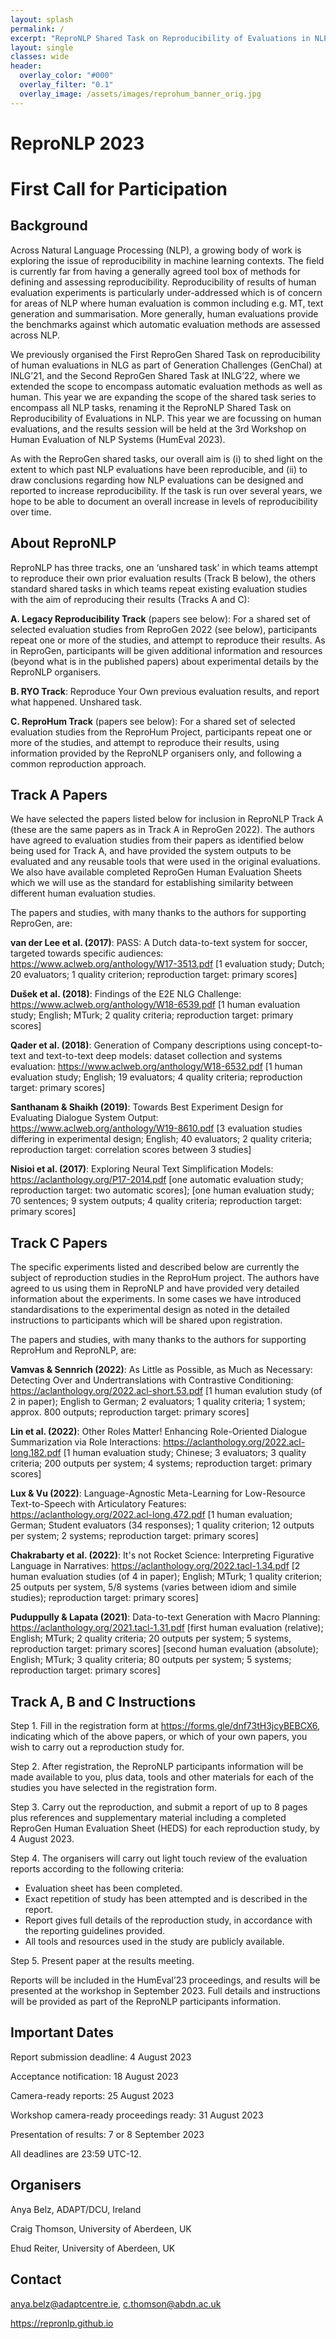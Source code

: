 ```yaml
---
layout: splash
permalink: /
excerpt: "ReproNLP Shared Task on Reproducibility of Evaluations in NLP"
layout: single
classes: wide
header:
  overlay_color: "#000"
  overlay_filter: "0.1"
  overlay_image: /assets/images/reprohum_banner_orig.jpg
---
```


# ReproNLP 2023

# First Call for Participation

## Background

Across Natural Language Processing (NLP), a growing body of work is exploring the issue of reproducibility in machine learning contexts. The field is currently far from having a generally agreed tool box of methods for defining and assessing reproducibility. Reproducibility of results of human evaluation experiments is particularly under-addressed which is of concern for areas of NLP where human evaluation is common including e.g. MT, text generation and summarisation. More generally, human evaluations provide the benchmarks against which automatic evaluation methods are assessed across NLP.

We previously organised the First ReproGen Shared Task on reproducibility of human evaluations in NLG as part of Generation Challenges (GenChal) at INLG’21, and the Second ReproGen Shared Task at INLG’22, where we extended the scope to encompass automatic evaluation methods as well as human. This year we are expanding the scope of the shared task series to encompass all NLP tasks, renaming it the ReproNLP Shared Task on Reproducibility of Evaluations in NLP. This year we are focussing on human evaluations, and the results session will be held at the 3rd Workshop on Human Evaluation of NLP Systems (HumEval 2023). 

As with the ReproGen shared tasks, our overall aim is (i) to shed light on the extent to which past NLP evaluations have been reproducible, and (ii) to draw conclusions regarding how NLP evaluations can be designed and reported to increase reproducibility. If the task is run over several years, we hope to be able to document an overall increase in levels of reproducibility over time.

## About ReproNLP

ReproNLP has three tracks, one an ‘unshared task’ in which teams attempt to reproduce their own prior evaluation results (Track B below), the others standard shared tasks in which teams repeat existing evaluation studies with the aim of reproducing their results (Tracks A and C):

**A. Legacy Reproducibility Track** (papers see below): For a shared set of selected evaluation studies from ReproGen 2022 (see below), participants repeat one or more of the studies, and attempt to reproduce their results. As in ReproGen, participants will be given additional information and resources (beyond what is in the published papers) about experimental details by the ReproNLP organisers.

**B. RYO Track**: Reproduce Your Own previous evaluation results, and report what happened. Unshared task.

**C. ReproHum Track** (papers see below): For a shared set of selected evaluation studies from the ReproHum Project, participants repeat one or more of the studies, and attempt to reproduce their results, using information provided by the ReproNLP organisers only, and following a common reproduction approach.

## Track A Papers

We have selected the papers listed below for inclusion in ReproNLP Track A (these are the same papers as in Track A in ReproGen 2022). The authors have agreed to evaluation studies from their papers as identified below being used for Track A, and have provided the system outputs to be evaluated and any reusable tools that were used in the original evaluations. We also have available completed ReproGen Human Evaluation Sheets which we will use as the standard for establishing similarity between different human evaluation studies.

The papers and studies, with many thanks to the authors for supporting ReproGen, are:

**van der Lee et al. (2017)**: PASS: A Dutch data-to-text system for soccer, targeted towards specific audiences: <https://www.aclweb.org/anthology/W17-3513.pdf> [1 evaluation study; Dutch; 20 evaluators; 1 quality criterion; reproduction target: primary scores]

**Dušek et al. (2018)**: Findings of the E2E NLG Challenge: <https://www.aclweb.org/anthology/W18-6539.pdf> [1 human evaluation study; English; MTurk; 2 quality criteria; reproduction target: primary scores]

**Qader et al. (2018)**: Generation of Company descriptions using concept-to-text and text-to-text deep models: dataset collection and systems evaluation: <https://www.aclweb.org/anthology/W18-6532.pdf> [1 human evaluation study; English; 19 evaluators; 4 quality criteria; reproduction target: primary scores]

**Santhanam & Shaikh (2019)**: Towards Best Experiment Design for Evaluating Dialogue System Output: <https://www.aclweb.org/anthology/W19-8610.pdf> [3 evaluation studies differing in experimental design; English; 40 evaluators; 2 quality criteria; reproduction target: correlation scores between 3 studies]

**Nisioi et al. (2017)**: Exploring Neural Text Simplification Models: <https://aclanthology.org/P17-2014.pdf> [one automatic evaluation study; reproduction target: two automatic scores]; [one human evaluation study; 70 sentences; 9 system outputs; 4 quality criteria; reproduction target: primary scores]

## Track C Papers

The specific experiments listed and described below are currently the subject of reproduction studies in the ReproHum project. The authors have agreed to us using them in ReproNLP and have provided very detailed information about the experiments. In some cases we have introduced standardisations to the experimental design as noted in the detailed instructions to participants which will be shared upon registration. 

The papers and studies, with many thanks to the authors for supporting ReproHum and ReproNLP, are:

**Vamvas & Sennrich (2022)**:  As Little as Possible, as Much as Necessary: Detecting Over and Undertranslations with Contrastive Conditioning:  <https://aclanthology.org/2022.acl-short.53.pdf> [1 human evalution study (of 2 in paper); English to German; 2 evaluators; 1 quality criteria; 1 system; approx. 800 outputs; reproduction target:  primary scores]

**Lin et al. (2022)**:  Other Roles Matter! Enhancing Role-Oriented Dialogue Summarization via Role Interactions:  <https://aclanthology.org/2022.acl-long.182.pdf> [1 human evaluation study; Chinese; 3 evaluators; 3 quality criteria; 200 outputs per system; 4 systems; reproduction target: primary scores]

**Lux & Vu (2022)**:  Language-Agnostic Meta-Learning for Low-Resource Text-to-Speech with Articulatory Features:  <https://aclanthology.org/2022.acl-long.472.pdf>  [1 human evaluation; German; Student evaluators (34 responses); 1 quality criterion; 12 outputs per system; 2 systems; reproduction target:  primary scores]

**Chakrabarty et al. (2022)**:  It's not Rocket Science: Interpreting Figurative Language in Narratives:  <https://aclanthology.org/2022.tacl-1.34.pdf>  [2 human evaluation studies (of 4 in paper);  English;  MTurk; 1 quality criterion; 25 outputs per system, 5/8 systems (varies between idiom and simile studies); reproduction target:  primary scores]

**Puduppully & Lapata (2021)**:  Data-to-text Generation with Macro Planning:  <https://aclanthology.org/2021.tacl-1.31.pdf>  [first human evaluation (relative); English; MTurk; 2 quality criteria; 20 outputs per system; 5 systems, reproduction target: primary scores] [second human evaluation (absolute); English; MTurk; 3 quality criteria; 80 outputs per system; 5 systems; reproduction target: primary scores]

## Track A, B and C Instructions

Step 1. Fill in the registration form at <https://forms.gle/dnf73tH3jcyBEBCX6>, indicating which of the above papers, or which of your own papers, you wish to carry out a reproduction study for.

Step 2. After registration, the ReproNLP participants information will be made available to you, plus data, tools and other materials for each of the studies you have selected in the registration form.

Step 3. Carry out the reproduction, and submit a report of up to 8 pages plus references and supplementary material including a completed ReproGen Human Evaluation Sheet (HEDS) for each reproduction study, by 4 August 2023.

Step 4. The organisers will carry out light touch review of the evaluation reports according to the following criteria:

* Evaluation sheet has been completed.
* Exact repetition of study has been attempted and is described in the report.
* Report gives full details of the reproduction study, in accordance with the reporting guidelines provided.
* All tools and resources used in the study are publicly available.

Step 5. Present paper at the results meeting.

Reports will be included in the HumEval’23 proceedings, and results will be presented at the workshop in September 2023. Full details and instructions will be provided as part of the ReproNLP participants information.

## Important Dates

Report submission deadline: 4 August 2023

Acceptance notification: 18 August 2023

Camera-ready reports: 25 August 2023

Workshop camera-ready proceedings ready: 31 August 2023

Presentation of results: 7 or 8 September 2023

All deadlines are 23:59 UTC-12.

## Organisers

Anya Belz, ADAPT/DCU, Ireland

Craig Thomson, University of Aberdeen, UK

Ehud Reiter, University of Aberdeen, UK

## Contact

anya.belz@adaptcentre.ie, c.thomson@abdn.ac.uk 

<https://repronlp.github.io>
